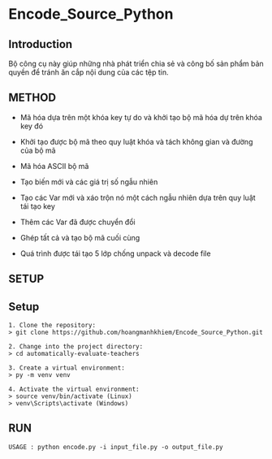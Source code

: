 # Encode_Source_Python

## Introduction

Bộ công cụ này giúp những nhà phát triển chia sẻ và công bố sản phẩm bản quyền để tránh ăn cắp nội dung của các tệp tin.

## METHOD

- Mã hóa dựa trên một khóa key tự do và khởi tạo bộ mã hóa dự trên khóa key đó
- Khởi tạo được bộ mã theo quy luật khóa và tách không gian và đường của bộ mã
- Mã hóa ASCII bộ mã
- Tạo biến mới và các giá trị số ngẫu nhiên
- Tạo các Var mới và xáo trộn nó một cách ngẫu nhiên dựa trên quy luật tái tạo key
- Thêm các Var đã được chuyển đổi
- Ghép tất cả và tạo bộ mã cuối cùng

- Quá trình được tái tạo 5 lớp chống unpack và decode file

## SETUP

## Setup

```
1. Clone the repository:
> git clone https://github.com/hoangmanhkhiem/Encode_Source_Python.git

2. Change into the project directory:
> cd automatically-evaluate-teachers

3. Create a virtual environment:
> py -m venv venv

4. Activate the virtual environment:
> source venv/bin/activate (Linux)
> venv\Scripts\activate (Windows)

```

## RUN

```
USAGE : python encode.py -i input_file.py -o output_file.py
```



